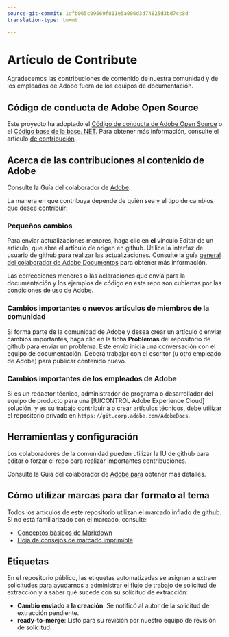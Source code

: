 ```yaml
---
source-git-commit: 1dfb065c09569f811e5a006d3d74825d3bd7cc8d
translation-type: tm+mt

---
```

# Artículo de Contribute

Agradecemos las contribuciones de contenido de nuestra comunidad y de los empleados de Adobe fuera de los equipos de documentación.

## Código de conducta de Adobe Open Source

Este proyecto ha adoptado el [Código de conducta de Adobe Open Source](code-of-conduct.md) o el [Código base de la base. NET](https://dotnetfoundation.org/code-of-conduct). Para obtener más información, consulte el artículo [de contribución](contributing.md) .

## Acerca de las contribuciones al contenido de Adobe

Consulte la Guía del colaborador de [Adobe](https://docs.adobe.com/help/en/contributor/contributor-guide/introduction.html).

La manera en que contribuya depende de quién sea y el tipo de cambios que desee contribuir:

### Pequeños cambios

Para enviar actualizaciones menores, haga clic en **el** vínculo Editar de un artículo, que abre el artículo de origen en github. Utilice la interfaz de usuario de github para realizar las actualizaciones. Consulte la guía [general del colaborador de Adobe Documentos](https://docs.adobe.com/help/en/contributor/contributor-guide/introduction.html) para obtener más información.

Las correcciones menores o las aclaraciones que envía para la documentación y los ejemplos de código en este repo son cubiertas por las condiciones de uso de Adobe.

### Cambios importantes o nuevos artículos de miembros de la comunidad

Si forma parte de la comunidad de Adobe y desea crear un artículo o enviar cambios importantes, haga clic en la ficha **Problemas** del repositorio de github para enviar un problema. Este envío inicia una conversación con el equipo de documentación. Deberá trabajar con el escritor (u otro empleado de Adobe) para publicar contenido nuevo.

<!--
If you submit a pull request with significant changes to documentation and code examples, you'll see a message in the pull request asking you to submit an online contribution license agreement (CLA). You must complete the online form before we can review your pull request.
-->

### Cambios importantes de los empleados de Adobe

Si es un redactor técnico, administrador de programa o desarrollador del equipo de producto para una [!UICONTROL Adobe Experience Cloud] solución, y es su trabajo contribuir a o crear artículos técnicos, debe utilizar el repositorio privado en `https://git.corp.adobe.com/AdobeDocs`.

<!--Employees from other parts of the Adobe world should use the public repo for minor updates.-->

## Herramientas y configuración

Los colaboradores de la comunidad pueden utilizar la IU de github para editar o forzar el repo para realizar importantes contribuciones.

Consulte la Guía del colaborador de [Adobe para](https://docs.adobe.com/help/en/contributor/contributor-guide/introduction.html) obtener más detalles.

## Cómo utilizar marcas para dar formato al tema

Todos los artículos de este repositorio utilizan el marcado inflado de github. Si no está familiarizado con el marcado, consulte:

* [Conceptos básicos de Markdown](https://help.github.com/articles/getting-started-with-writing-and-formatting-on-github/)
* [Hoja de consejos de marcado imprimible](https://guides.github.com/pdfs/markdown-cheatsheet-online.pdf)

## Etiquetas

En el repositorio público, las etiquetas automatizadas se asignan a extraer solicitudes para ayudarnos a administrar el flujo de trabajo de solicitud de extracción y a saber qué sucede con su solicitud de extracción:

* **Cambio enviado a la creación**: Se notificó al autor de la solicitud de extracción pendiente.
* **ready-to-merge**: Listo para su revisión por nuestro equipo de revisión de solicitud.
